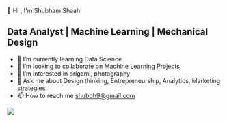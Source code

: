 👋  Hi , I'm Shubham Shaah

Data Analyst | Machine Learning | Mechanical Design
- 
- 🌱 I’m currently learning Data Science
- 💞️ I’m looking to collaborate on Machine Learning Projects
- 👀 I’m interested in origami, photography
- 💬 Ask me about Design thinking, Entrepreneurship, Analytics, Marketing strategies.
- 📫 How to reach me shubbh9@gmail.com

<!---
Shaah-i/Shaah-i is a ✨ special ✨ repository because its `README.md` (this file) appears on your GitHub profile.
You can click the Preview link to take a look at your changes.
--->

![](https://komarev.com/ghpvc/?username=Shaah-i&color=20B2AA&style=flat&label=PROFILE+VIEWS)
